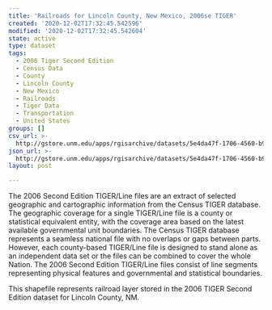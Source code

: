 ```yaml
---
title: 'Railroads for Lincoln County, New Mexico, 2006se TIGER'
created: '2020-12-02T17:32:45.542596'
modified: '2020-12-02T17:32:45.542604'
state: active
type: dataset
tags:
  - 2006 Tiger Second Edition
  - Census Data
  - County
  - Lincoln County
  - New Mexico
  - Railroads
  - Tiger Data
  - Transportation
  - United States
groups: []
csv_url: >-
  http://gstore.unm.edu/apps/rgisarchive/datasets/5e4da47f-1706-4560-b96b-0a782fc7f473/tgr2006se_linc_lkb.derived.csv
json_url: >-
  http://gstore.unm.edu/apps/rgisarchive/datasets/5e4da47f-1706-4560-b96b-0a782fc7f473/tgr2006se_linc_lkb.derived.json
layout: post

---
```

The 2006 Second Edition TIGER/Line files are an extract of selected geographic and cartographic information from the Census TIGER database.  The geographic coverage for a single TIGER/Line file is a county or statistical equivalent entity, with the coverage area based on the latest available governmental unit boundaries. The Census TIGER database represents a seamless national file with no overlaps or gaps between parts.  However, each county-based TIGER/Line file is designed to stand alone as an independent data set or the files can be combined to cover the whole Nation.  The 2006 Second Edition  TIGER/Line files consist of line segments representing physical features and governmental and statistical boundaries.  

This shapefile represents railroad layer stored in the 2006 TIGER Second Edition dataset for Lincoln County, NM.
